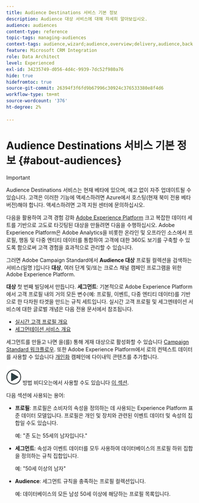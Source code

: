 ```yaml
---
title: Audience Destinations 서비스 기본 정보
description: Audience 대상 서비스에 대해 자세히 알아보십시오.
audience: audiences
content-type: reference
topic-tags: managing-audiences
context-tags: audience,wizard;audience,overview;delivery,audience,back
feature: Microsoft CRM Integration
role: Data Architect
level: Experienced
exl-id: 34235749-d056-4d4c-9939-7dc52f980a76
hide: true
hidefromtoc: true
source-git-commit: 26394f3f6fd9b67996c30924c376533380e8f4d6
workflow-type: tm+mt
source-wordcount: '376'
ht-degree: 2%

---
```


# Audience Destinations 서비스 기본 정보 {#about-audiences}

>[!IMPORTANT]
>
>Audience Destinations 서비스는 현재 베타에 있으며, 예고 없이 자주 업데이트될 수 있습니다. 고객은 이러한 기능에 액세스하려면 Azure에서 호스팅(현재 북미 전용 베타 버전)해야 합니다. 액세스하려면 고객 지원 센터에 문의하십시오.

다음을 활용하여 고객 경험 강화 [Adobe Experience Platform](https://experienceleague.adobe.com/docs/experience-platform/landing/home.html) 크고 복잡한 데이터 세트를 기반으로 고도로 타깃팅된 대상을 만들려면 다음을 수행하십시오. Adobe Experience Platform은 Adobe Analytics을 비롯한 온라인 및 오프라인 소스에서 프로필, 행동 및 다중 엔티티 데이터를 통합하여 고객에 대한 360도 보기를 구축할 수 있도록 함으로써 고객 경험을 효과적으로 관리할 수 있습니다.

그러면 Adobe Campaign Standard에서 **Audience 대상** 프로필 컬렉션을 검색하는 서비스(일명 )입니다 **대상**, 여러 단계 및/또는 크로스 채널 캠페인 프로그램을 위한 Adobe Experience Platform.

**대상** 첫 번째 빌딩에서 만듭니다. **세그먼트**: 기본적으로 Adobe Experience Platform에서 고객 프로필 내의 거의 모든 변수(예: 프로필, 이벤트, 다중 엔티티 데이터)를 기반으로 한 다차원 타겟을 만드는 규칙 세트입니다. 실시간 고객 프로필 및 세그멘테이션 서비스에 대한 글로벌 개념은 다음 전용 문서에서 참조됩니다.

* [실시간 고객 프로필 개요](https://experienceleague.adobe.com/docs/experience-platform/profile/home.html)
* [세그먼테이션 서비스 개요](https://experienceleague.adobe.com/docs/experience-platform/segmentation/home.html)

세그먼트를 만들고 나면 을(를) 통해 게재 대상으로 활성화할 수 있습니다 [Campaign Standard 워크플로우](../../integrating/using/aep-targeting-audiences.md). 또한 Adobe Experience Platform에서 로의 컨텍스트 데이터를 사용할 수 있습니다 [개인화](../../integrating/using/aep-personalizing-campaigns.md) 캠페인에 다이내믹 콘텐츠를 추가합니다.

![](assets/do-not-localize/how-to-video.png) 방법 비디오는에서 사용할 수도 있습니다 [이 섹션](https://experienceleague.adobe.com/docs/campaign-learn/campaign-standard-tutorials/profiles-and-audiences/audience-destinations/audience-destinations-overview.html).

다음 섹션에 사용되는 용어:

* **프로필**: 프로필은 소비자의 속성을 정의하는 데 사용되는 Experience Platform 표준 데이터 모델입니다. 프로필은 개인 및 장치와 관련된 이벤트 데이터 및 속성의 집합일 수도 있습니다.

   예: &quot;존 도는 55세의 남자입니다.&quot;

* **세그먼트**: 속성과 이벤트 데이터를 모두 사용하여 데이터베이스의 프로필 하위 집합을 정의하는 규칙 집합입니다.

   예: &quot;50세 이상의 남자&quot;

* **Audience**: 세그먼트 규칙을 충족하는 프로필 컬렉션입니다.

   예: 데이터베이스의 모든 남성 50세 이상에 해당하는 프로필 목록입니다.
